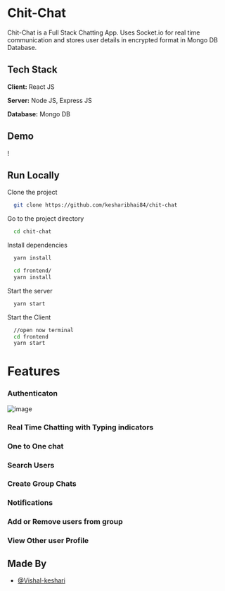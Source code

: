 
# Chit-Chat

Chit-Chat is a Full Stack Chatting App.
Uses Socket.io for real time communication and stores user details in encrypted format in Mongo DB Database.
## Tech Stack

**Client:** React JS

**Server:** Node JS, Express JS

**Database:** Mongo DB
  
## Demo



!
## Run Locally

Clone the project

```bash
  git clone https://github.com/kesharibhai84/chit-chat
```

Go to the project directory

```bash
  cd chit-chat
```

Install dependencies

```bash
  yarn install
```

```bash
  cd frontend/
  yarn install
```

Start the server

```bash
  yarn start
```
Start the Client

```bash
  //open now terminal
  cd frontend
  yarn start
```

  
# Features

### Authenticaton
![image](https://github.com/kesharibhai84/chit-chat/assets/136710684/3fb55cd8-c03f-4c32-b452-e180ae318a60)

### Real Time Chatting with Typing indicators

### One to One chat

### Search Users

### Create Group Chats

### Notifications 

### Add or Remove users from group

### View Other user Profile

## Made By

- [@Vishal-keshari](https://github.com/kesharibhai84)

  
